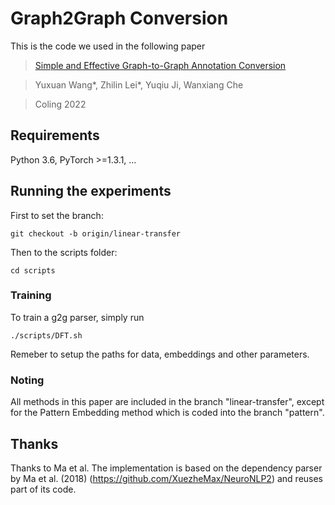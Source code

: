 # Graph2Graph Conversion

This is the code we used in the following paper
>[Simple and Effective Graph-to-Graph Annotation Conversion](~)

>Yuxuan Wang*, Zhilin Lei*, Yuqiu Ji, Wanxiang Che

>Coling 2022


## Requirements

Python 3.6, PyTorch >=1.3.1, ...

## Running the experiments
First to set the branch:

    git checkout -b origin/linear-transfer
 
Then to the scripts folder:

    cd scripts

### Training
To train a g2g parser, simply run

    ./scripts/DFT.sh
    
Remeber to setup the paths for data, embeddings and other parameters.

### Noting
All methods in this paper are included in the branch "linear-transfer", except
 for the Pattern Embedding method which is coded into the branch "pattern".

## Thanks
Thanks to Ma et al. The implementation is based on the dependency parser by Ma
 et al. (2018) (https://github.com/XuezheMax/NeuroNLP2) and reuses part of its code.

